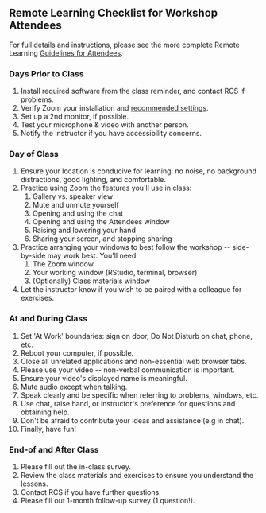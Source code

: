 ## Remote Learning Checklist for Workshop Attendees

For full details and instructions, please see the more complete Remote Learning
[Guidelines for Attendees](for_attendees.md).

### Days Prior to Class
1. Install required software from the class reminder, and contact RCS if problems.
1. Verify Zoom your installation and [recommended settings](zoom_settings.md).
1. Set up a 2nd monitor, if possible.
1. Test your microphone & video with another person.
1. Notify the instructor if you have accessibility concerns.


### Day of Class
1. Ensure your location is conducive for learning: no noise, no background distractions,
   good lighting, and comfortable.
1. Practice using Zoom the features you'll use in class:
   1. Gallery vs. speaker view
   1. Mute and unmute yourself
   1. Opening and using the chat
   1. Opening and using the Attendees window
   1. Raising and lowering your hand
   1. Sharing your screen, and stopping sharing
1. Practice arranging your windows to best follow the workshop -- side-by-side may work best. 
   You'll need:
   1. The Zoom window 
   1. Your working window (RStudio, terminal, browser)
   1. (Optionally) Class materials window
1. Let the instructor know if you wish to be paired with a colleague for exercises.

   
### At and During Class
1. Set 'At Work' boundaries: sign on door, Do Not Disturb on chat, phone, etc.
1. Reboot your computer, if possible.
1. Close all unrelated applications and non-essential web browser tabs.
1. Please use your video -- non-verbal communication is important.
1. Ensure your video's displayed name is meaningful.
1. Mute audio except when talking.
1. Speak clearly and be specific when referring to problems, windows, etc.
1. Use chat, raise hand, or instructor's preference for questions and obtaining help.
1. Don't be afraid to contribute your ideas and assistance (e.g in chat).
1. Finally, have fun!


### End-of and After Class
1. Please fill out the in-class survey.
1. Review the class materials and exercises to ensure you understand the lessons.
1. Contact RCS if you have further questions.
1. Please fill out 1-month follow-up survey (1 question!).
